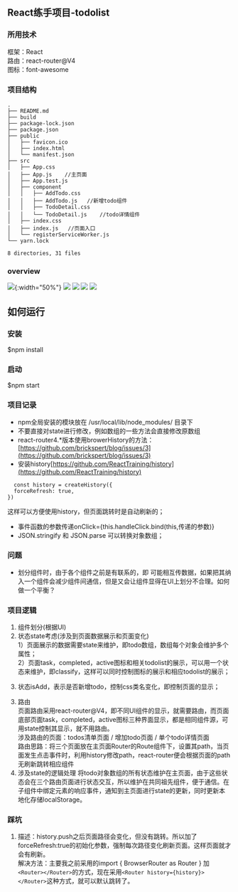 ## React练手项目-todolist
### 所用技术
框架：React  
路由：react-router@V4   
图标：font-awesome     

### 项目结构
```
.
├── README.md
├── build
├── package-lock.json
├── package.json
├── public
│   ├── favicon.ico
│   ├── index.html
│   └── manifest.json
├── src
│   ├── App.css
│   ├── App.js    //主页面
│   ├── App.test.js
│   ├── component    
│   │   ├── AddTodo.css
│   │   ├── AddTodo.js   //新增todo组件
│   │   ├── TodoDetail.css   
│   │   └── TodoDetail.js    //todo详情组件
│   ├── index.css
│   ├── index.js   //页面入口
│   └── registerServiceWorker.js
└── yarn.lock

8 directories, 31 files

```

### overview
![](src/pics/todo1@2x.png){:width="50%"}
![](src/pics/todo2@2x.png)
![](src/pics/todo3@2x.png)
![](src/pics/todo4@2x.png)
![](src/pics/todo5@2x.png)
## 如何运行

### 安装
$npm install

### 启动
$npm start


### 项目记录
- npm全局安装的模块放在 /usr/local/lib/node_modules/ 目录下
- 不要直接对state进行修改，例如数组的一些方法会直接修改原数组
- react-router4.*版本使用browerHistory的方法：[https://github.com/brickspert/blog/issues/3](https://github.com/brickspert/blog/issues/3)
- 安装history[https://github.com/ReactTraining/history](https://github.com/ReactTraining/history)
```
  const history = createHistory({  
  forceRefresh: true,  
})
```
这样可以方便使用history，但页面跳转时是自动刷新的；
- 事件函数的参数传递onClick={this.handleClick.bind(this,传递的参数)}
- JSON.stringify 和 JSON.parse 可以转换对象数组；

### 问题
- 划分组件时，由于各个组件之前是有联系的，即 可能相互传数据，如果把其纳入一个组件会减少组件间通信，但是又会让组件显得在UI上划分不合理。如何做一个平衡？

### 项目逻辑
1. 组件划分(根据UI)
2. 状态state考虑(涉及到页面数据展示和页面变化)  
1）页面展示的数据需要state来维护，即todo数组，数组每个对象会维护多个属性；   
2）页面task，completed，active图标和相关todolist的展示，可以用一个状态来维护，即classify，这样可以同时控制图标的展示和相应todolist的展示；      
3) 状态isAdd，表示是否新增todo，控制css类名变化，即控制页面的显示；   
3. 路由  
页面路由采用react-router@V4，即不同UI组件的显示，就需要路由，而页面底部页面task，completed，active图标三种界面显示，都是相同组件源，可用state控制其显示，就不用路由。  
  涉及路由的页面：todos清单页面 / 增加todo页面 / 单个todo详情页面    
  路由思路：将三个页面放在主页面Router的Route组件下，设置其path，当页面发生点击事件时，利用history修改path，react-router便会根据页面的path无刷新跳转相应组件  
4. 涉及state的逻辑处理
将todo对象数组的所有状态维护在主页面，由于这些状态会在三个路由页面进行状态交互，所以维护在共同祖先组件，便于通信。在子组件中绑定元素的响应事件，通知到主页面进行state的更新，同时更新本地化存储localStorage。

### 踩坑
1. 描述：history.push之后页面路径会变化，但没有跳转。所以加了forceRefresh:true的初始化参数，强制每次路径变化刷新页面。这样页面就才会有刷新。     
   解决方法：主要我之前采用的import { BrowserRouter as Router } 加 ```<Router></Router>```的方式，现在采用```<Router history={history}></Router>```这种方式，就可以默认跳转了。
 

